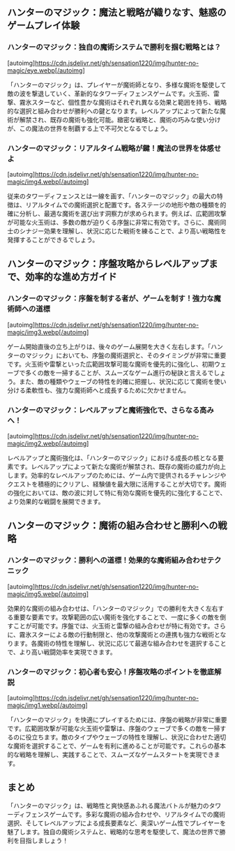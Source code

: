 ## ハンターのマジック：魔法と戦略が織りなす、魅惑のゲームプレイ体験

### ハンターのマジック：独自の魔術システムで勝利を掴む戦略とは？
[autoimg]https://cdn.jsdelivr.net/gh/sensation1220/img/hunter-no-magic/eye.webp[/autoimg]


「ハンターのマジック」は、プレイヤーが魔術師となり、多様な魔術を駆使して敵の波を撃退していく、革新的なタワーディフェンスゲームです。火玉術、雷撃、霧氷スターなど、個性豊かな魔術はそれぞれ異なる効果と範囲を持ち、戦略的な選択と組み合わせが勝利への鍵となります。レベルアップによって新たな魔術が解禁され、既存の魔術も強化可能。緻密な戦略と、魔術の巧みな使い分けが、この魔法の世界を制覇する上で不可欠となるでしょう。


### ハンターのマジック：リアルタイム戦略が鍵！魔法の世界を体感せよ
[autoimg]https://cdn.jsdelivr.net/gh/sensation1220/img/hunter-no-magic/img4.webp[/autoimg]


従来のタワーディフェンスとは一線を画す、「ハンターのマジック」の最大の特徴は、リアルタイムでの魔術選択と配置です。各ステージの地形や敵の種類を的確に分析し、最適な魔術を選び出す洞察力が求められます。例えば、広範囲攻撃が可能な火玉術は、多数の敵が迫りくる序盤に非常に有効です。さらに、魔術同士のシナジー効果を理解し、状況に応じた戦術を練ることで、より高い戦略性を発揮することができるでしょう。


## ハンターのマジック：序盤攻略からレベルアップまで、効率的な進め方ガイド

### ハンターのマジック：序盤を制する者が、ゲームを制す！強力な魔術師への道標
[autoimg]https://cdn.jsdelivr.net/gh/sensation1220/img/hunter-no-magic/img3.webp[/autoimg]


ゲーム開始直後の立ち上がりは、後々のゲーム展開を大きく左右します。「ハンターのマジック」においても、序盤の魔術選択と、そのタイミングが非常に重要です。火玉術や雷撃といった広範囲攻撃可能な魔術を優先的に強化し、初期ウェーブで多くの敵を一掃することが、スムーズなゲーム進行の秘訣と言えるでしょう。また、敵の種類やウェーブの特性を的確に把握し、状況に応じて魔術を使い分ける柔軟性も、強力な魔術師へと成長するために欠かせません。


### ハンターのマジック：レベルアップと魔術強化で、さらなる高みへ！
[autoimg]https://cdn.jsdelivr.net/gh/sensation1220/img/hunter-no-magic/img2.webp[/autoimg]


レベルアップと魔術強化は、「ハンターのマジック」における成長の核となる要素です。レベルアップによって新たな魔術が解禁され、既存の魔術の威力が向上します。効率的なレベルアップのためには、ゲーム内で提供されるチャレンジやクエストを積極的にクリアし、経験値を最大限に活用することが大切です。魔術の強化においては、敵の波に対して特に有効な魔術を優先的に強化することで、より効果的な戦闘を展開できます。


## ハンターのマジック：魔術の組み合わせと勝利への戦略

### ハンターのマジック：勝利への道標！効果的な魔術組み合わせテクニック
[autoimg]https://cdn.jsdelivr.net/gh/sensation1220/img/hunter-no-magic/img5.webp[/autoimg]


効果的な魔術の組み合わせは、「ハンターのマジック」での勝利を大きく左右する重要な要素です。攻撃範囲の広い魔術を強化することで、一度に多くの敵を倒すことが可能です。序盤では、火玉術と雷撃の組み合わせが特に有効です。さらに、霧氷スターによる敵の行動制限と、他の攻撃魔術との連携も強力な戦術となります。各魔術の特性を理解し、状況に応じて最適な組み合わせを選択することで、より高い戦闘効率を実現できます。


### ハンターのマジック：初心者も安心！序盤攻略のポイントを徹底解説
[autoimg]https://cdn.jsdelivr.net/gh/sensation1220/img/hunter-no-magic/img1.webp[/autoimg]


「ハンターのマジック」を快適にプレイするためには、序盤の戦略が非常に重要です。広範囲攻撃が可能な火玉術や雷撃は、序盤のウェーブで多くの敵を一掃するのに役立ちます。敵のタイプやウェーブの特性を理解し、状況に合わせた適切な魔術を選択することで、ゲームを有利に進めることが可能です。これらの基本的な戦略を理解し、実践することで、スムーズなゲームスタートを実現できます。


## まとめ

「ハンターのマジック」は、戦略性と爽快感あふれる魔法バトルが魅力のタワーディフェンスゲームです。多彩な魔術の組み合わせや、リアルタイムでの魔術選択、そしてレベルアップによる成長要素など、奥深いゲーム性でプレイヤーを魅了します。独自の魔術システムと、戦略的な思考を駆使して、魔法の世界で勝利を目指しましょう！